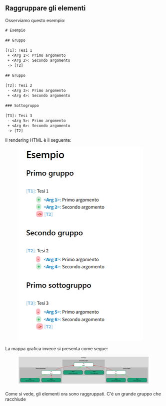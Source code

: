 ## Raggruppare gli elementi

Osserviamo questo esempio:

```
# Esempio

## Gruppo

[T1]: Tesi 1
 + <Arg 1>: Primo argomento
 + <Arg 2>: Secondo argomento
 -> [T2]

## Gruppo

[T2]: Tesi 2
 - <Arg 3>: Primo argomento
 + <Arg 4>: Secondo argomento

### Sottogruppo

[T3]: Tesi 3
 - <Arg 5>: Primo argomento
 + <Arg 6>: Secondo argomento
 -> [T2]
```
Il rendering HTML è il seguente:

<figure>
  <img src="immagini/gr01.png">
</figure>

La mappa grafica invece si presenta come segue:

<figure>
  <img src="immagini/gr02.png">
</figure>

Come si vede, gli elementi ora sono raggruppati. C'è un grande gruppo che racchiude
